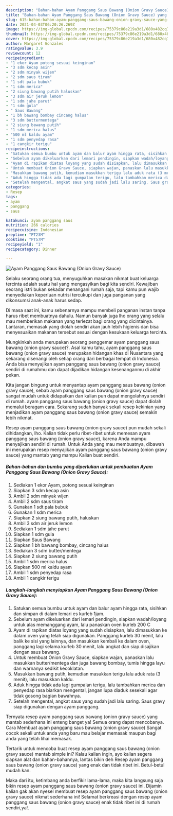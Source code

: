 ```yaml
---
description: "Bahan-bahan Ayam Panggang Saus Bawang (Onion Gravy Sauce) yang lezat Untuk Jualan"
title: "Bahan-bahan Ayam Panggang Saus Bawang (Onion Gravy Sauce) yang lezat Untuk Jualan"
slug: 615-bahan-bahan-ayam-panggang-saus-bawang-onion-gravy-sauce-yang-lezat-untuk-jualan
date: 2021-04-03T06:20:26.269Z
image: https://img-global.cpcdn.com/recipes/75379c86e219a3d1/680x482cq70/ayam-panggang-saus-bawang-onion-gravy-sauce-foto-resep-utama.jpg
thumbnail: https://img-global.cpcdn.com/recipes/75379c86e219a3d1/680x482cq70/ayam-panggang-saus-bawang-onion-gravy-sauce-foto-resep-utama.jpg
cover: https://img-global.cpcdn.com/recipes/75379c86e219a3d1/680x482cq70/ayam-panggang-saus-bawang-onion-gravy-sauce-foto-resep-utama.jpg
author: Margaret Gonzales
ratingvalue: 3.9
reviewcount: 12
recipeingredient:
- "1 ekor Ayam potong sesuai keinginan"
- "3 sdm kecap asin"
- "2 sdm minyak wijen"
- "2 sdm saus tiram"
- "1 sdt pala bubuk"
- "1 sdm merica"
- "2 siung bawang putih haluskan"
- "3 sdm air jeruk lemon"
- "1 sdm jahe parut"
- "1 sdm gula"
- " Saus Bawang"
- "1 bh bawang bombay cincang halus"
- "3 sdm buttermentega"
- "2 siung bawang putih"
- "1 sdm merica halus"
- "500 ml kaldu ayam"
- "1 sdm penyedap rasa"
- "1 cangkir terigu"
recipeinstructions:
- "Satukan semua bumbu untuk ayam dan balur ayam hingga rata, sisihkan dan simpan di dalam lemari es kurleb 1jam."
- "Sebelum ayam dikeluarkan dari lemari pendingin, siapkan wadah/loyang untuk alas memanggang ayam, lalu panaskan oven kurleb 200 C"
- "Ayam di rapikan diatas loyang yang sudah disiapkan, lalu dimasukkan ke dalam.oven yang telah siap digunakan. Panggang kurleb 30 menit, lalu balik ke sisi yang lainnya, dan masukkan kembali ke dalam oven, panggang lagi selama.kurleb 30 menit, lalu angkat dan siap.disajikan dengan saus bawang."
- "Untuk membuat Onion Gravy Sauce, siapkan wajan, panaskan lalu masukkan butter/mentega dan juga bawang bombay, tumis hingga layu dan warnanya sedikit kecoklatan."
- "Masukkan bawang putih, kemudian masukkan terigu lalu aduk rata (3 menit), lalu masukkan kaldu."
- "Aduk hingga tidak ada lagi gumpalan terigu, lalu tambahkan merica dan penyedap rasa biarkan mengental, jangan lupa diaduk sesekali agar tidak gosong bagian bawahnya."
- "Setelah mengental, angkat saus yang sudah jadi lalu saring. Saus gravy siap digunakan dengan ayam panggang."
categories:
- Resep
tags:
- ayam
- panggang
- saus

katakunci: ayam panggang saus 
nutrition: 266 calories
recipecuisine: Indonesian
preptime: "PT23M"
cooktime: "PT57M"
recipeyield: "1"
recipecategory: Dinner

---
```



![Ayam Panggang Saus Bawang (Onion Gravy Sauce)](https://img-global.cpcdn.com/recipes/75379c86e219a3d1/680x482cq70/ayam-panggang-saus-bawang-onion-gravy-sauce-foto-resep-utama.jpg)

Selaku seorang orang tua, menyuguhkan masakan nikmat buat keluarga tercinta adalah suatu hal yang mengasyikan bagi kita sendiri. Kewajiban seorang istri bukan sekadar menangani rumah saja, tapi kamu pun wajib menyediakan keperluan nutrisi tercukupi dan juga panganan yang dikonsumsi anak-anak harus sedap.

Di masa  saat ini, kamu sebenarnya mampu membeli panganan instan tanpa harus ribet membuatnya dahulu. Namun banyak juga lho orang yang selalu mau memberikan makanan yang terlezat bagi orang yang dicintainya. Lantaran, memasak yang diolah sendiri akan jauh lebih higienis dan bisa menyesuaikan makanan tersebut sesuai dengan kesukaan keluarga tercinta. 



Mungkinkah anda merupakan seorang penggemar ayam panggang saus bawang (onion gravy sauce)?. Asal kamu tahu, ayam panggang saus bawang (onion gravy sauce) merupakan hidangan khas di Nusantara yang sekarang disenangi oleh setiap orang dari berbagai tempat di Indonesia. Anda bisa menyajikan ayam panggang saus bawang (onion gravy sauce) sendiri di rumahmu dan dapat dijadikan hidangan kesenanganmu di akhir pekan.

Kita jangan bingung untuk menyantap ayam panggang saus bawang (onion gravy sauce), sebab ayam panggang saus bawang (onion gravy sauce) sangat mudah untuk didapatkan dan kalian pun dapat mengolahnya sendiri di rumah. ayam panggang saus bawang (onion gravy sauce) dapat diolah memalui beragam cara. Sekarang sudah banyak sekali resep kekinian yang menjadikan ayam panggang saus bawang (onion gravy sauce) semakin lebih nikmat.

Resep ayam panggang saus bawang (onion gravy sauce) pun mudah sekali dihidangkan, lho. Kalian tidak perlu ribet-ribet untuk memesan ayam panggang saus bawang (onion gravy sauce), karena Anda mampu menyajikan sendiri di rumah. Untuk Anda yang mau membuatnya, dibawah ini merupakan resep menyajikan ayam panggang saus bawang (onion gravy sauce) yang mantab yang mampu Kalian buat sendiri.

<!--inarticleads1-->

##### Bahan-bahan dan bumbu yang diperlukan untuk pembuatan Ayam Panggang Saus Bawang (Onion Gravy Sauce):

1. Sediakan 1 ekor Ayam, potong sesuai keinginan
1. Siapkan 3 sdm kecap asin
1. Ambil 2 sdm minyak wijen
1. Ambil 2 sdm saus tiram
1. Gunakan 1 sdt pala bubuk
1. Gunakan 1 sdm merica
1. Siapkan 2 siung bawang putih, haluskan
1. Ambil 3 sdm air jeruk lemon
1. Sediakan 1 sdm jahe parut
1. Siapkan 1 sdm gula
1. Siapkan  Saus Bawang
1. Siapkan 1 bh bawang bombay, cincang halus
1. Sediakan 3 sdm butter/mentega
1. Siapkan 2 siung bawang putih
1. Ambil 1 sdm merica halus
1. Siapkan 500 ml kaldu ayam
1. Ambil 1 sdm penyedap rasa
1. Ambil 1 cangkir terigu




<!--inarticleads2-->

##### Langkah-langkah menyiapkan Ayam Panggang Saus Bawang (Onion Gravy Sauce):

1. Satukan semua bumbu untuk ayam dan balur ayam hingga rata, sisihkan dan simpan di dalam lemari es kurleb 1jam.
1. Sebelum ayam dikeluarkan dari lemari pendingin, siapkan wadah/loyang untuk alas memanggang ayam, lalu panaskan oven kurleb 200 C
1. Ayam di rapikan diatas loyang yang sudah disiapkan, lalu dimasukkan ke dalam.oven yang telah siap digunakan. Panggang kurleb 30 menit, lalu balik ke sisi yang lainnya, dan masukkan kembali ke dalam oven, panggang lagi selama.kurleb 30 menit, lalu angkat dan siap.disajikan dengan saus bawang.
1. Untuk membuat Onion Gravy Sauce, siapkan wajan, panaskan lalu masukkan butter/mentega dan juga bawang bombay, tumis hingga layu dan warnanya sedikit kecoklatan.
1. Masukkan bawang putih, kemudian masukkan terigu lalu aduk rata (3 menit), lalu masukkan kaldu.
1. Aduk hingga tidak ada lagi gumpalan terigu, lalu tambahkan merica dan penyedap rasa biarkan mengental, jangan lupa diaduk sesekali agar tidak gosong bagian bawahnya.
1. Setelah mengental, angkat saus yang sudah jadi lalu saring. Saus gravy siap digunakan dengan ayam panggang.




Ternyata resep ayam panggang saus bawang (onion gravy sauce) yang mantab sederhana ini enteng banget ya! Semua orang dapat mencobanya. Cara Membuat ayam panggang saus bawang (onion gravy sauce) Sangat cocok sekali untuk anda yang baru mau belajar memasak maupun bagi anda yang telah lihai memasak.

Tertarik untuk mencoba buat resep ayam panggang saus bawang (onion gravy sauce) mantab simple ini? Kalau kalian ingin, ayo kalian segera siapkan alat dan bahan-bahannya, lantas bikin deh Resep ayam panggang saus bawang (onion gravy sauce) yang enak dan tidak ribet ini. Betul-betul mudah kan. 

Maka dari itu, ketimbang anda berfikir lama-lama, maka kita langsung saja bikin resep ayam panggang saus bawang (onion gravy sauce) ini. Dijamin kalian gak akan nyesel membuat resep ayam panggang saus bawang (onion gravy sauce) nikmat sederhana ini! Selamat berkreasi dengan resep ayam panggang saus bawang (onion gravy sauce) enak tidak ribet ini di rumah sendiri,ya!.

